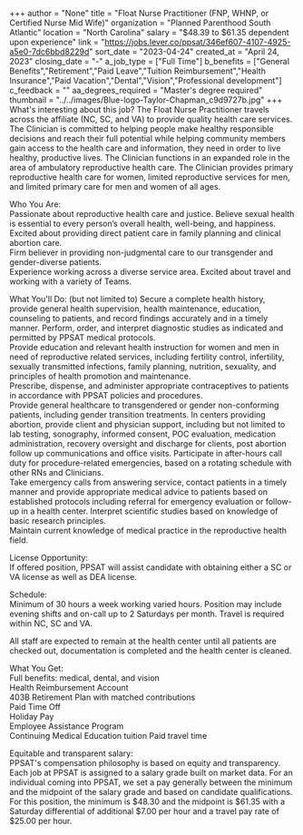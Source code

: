 +++
author = "None"
title = "Float Nurse Practitioner (FNP, WHNP, or Certified Nurse Mid Wife)"
organization = "Planned Parenthood South Atlantic"
location = "North Carolina"
salary = "$48.39 to $61.35 dependent upon experience"
link = "https://jobs.lever.co/ppsat/346ef607-4107-4925-a5e0-7dc6bbd8229d"
sort_date = "2023-04-24"
created_at = "April 24, 2023"
closing_date = "-"
a_job_type = ["Full Time"]
b_benefits = ["General Benefits","Retirement","Paid Leave","Tuition Reimbursement","Health Insurance","Paid Vacation","Dental","Vision","Professional development"]
c_feedback = ""
aa_degrees_required = "Master's degree required"
thumbnail = "../../images/Blue-logo-Taylor-Chapman_c9d9727b.jpg"
+++
What's interesting about this job? 
The Float Nurse Practitioner travels across the affiliate (NC, SC, and VA) to provide quality health care services. The Clinician is committed to helping people make healthy responsible decisions and reach their full potential while helping community members gain access to the health care and information, they need in order to live healthy, productive lives.   The Clinician functions in an expanded role in the area of ambulatory reproductive health care. The Clinician provides primary reproductive health care for women, limited reproductive services for men, and limited primary care for men and women of all ages.   
 
Who You Are:  
Passionate about reproductive health care and justice. 
Believe sexual health is essential to every person’s overall health, well-being, and happiness.  
Excited about providing direct patient care in family planning and clinical abortion care.    
Firm believer in providing non-judgmental care to our transgender and gender-diverse patients.   
Experience working across a diverse service area. 
Excited about travel and working with a variety of Teams. 
 
What You'll Do: (but not limited to) 
Secure a complete health history, provide general health supervision, health maintenance, education, counseling to patients, and record findings accurately and in a timely manner. 
Perform, order, and interpret diagnostic studies as indicated and permitted by PPSAT medical protocols.   
Provide education and relevant health instruction for women and men in need of reproductive related services, including fertility control, infertility, sexually transmitted infections, family planning, nutrition, sexuality, and principles of health promotion and maintenance.  
Prescribe, dispense, and administer appropriate contraceptives to patients in accordance with PPSAT policies and procedures.   
Provide general healthcare to transgendered or gender non-conforming patients, including gender transition treatments. 
In centers providing abortion, provide client and physician support, including but not limited to lab testing, sonography, informed consent, POC evaluation, medication administration, recovery oversight and discharge for clients, post abortion follow up communications and office visits. 
Participate in after-hours call duty for procedure-related emergencies, based on a rotating schedule with other RNs and Clinicians.   
Take emergency calls from answering service, contact patients in a timely manner and provide appropriate medical advice to patients based on established protocols including referral for emergency evaluation or follow-up in a health center. 
Interpret scientific studies based on knowledge of basic research principles.  
Maintain current knowledge of medical practice in the reproductive health field.  
 
License Opportunity:  
If offered position, PPSAT will assist candidate with obtaining either a SC or VA license as well as DEA license.  
 
Schedule:  
Minimum of 30 hours a week working varied hours.  Position may include evening shifts and on-call up to 2 Saturdays per month.  Travel is required within NC, SC and VA.  
 
All staff are expected to remain at the health center until all patients are checked out, documentation is completed and the health center is cleaned.  
 
What You Get:  
Full benefits: medical, dental, and vision  
Health Reimbursement Account  
403B Retirement Plan with matched contributions  
Paid Time Off  
Holiday Pay  
Employee Assistance Program  
Continuing Medical Education tuition 
Paid travel time  
 
Equitable and transparent salary:   
PPSAT's compensation philosophy is based on equity and transparency.  Each job at PPSAT is assigned to a salary grade built on market data.  For an individual coming into PPSAT, we set a pay generally between the minimum and the midpoint of the salary grade and based on candidate qualifications.  For this position, the minimum is $48.30 and the midpoint is $61.35 with a Saturday differential of additional $7.00 per hour and a travel pay rate of $25.00 per hour.
